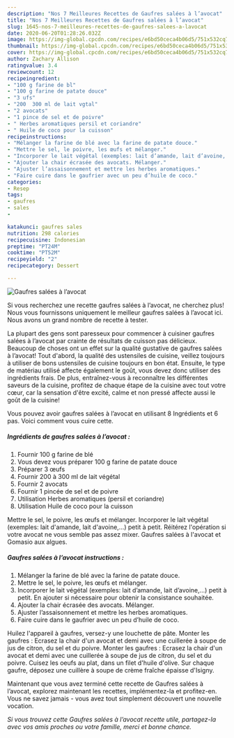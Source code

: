 ```yaml
---
description: "Nos 7 Meilleures Recettes de Gaufres salées à l’avocat"
title: "Nos 7 Meilleures Recettes de Gaufres salées à l’avocat"
slug: 1645-nos-7-meilleures-recettes-de-gaufres-salees-a-lavocat
date: 2020-06-20T01:28:26.032Z
image: https://img-global.cpcdn.com/recipes/e6bd50ceca4b06d5/751x532cq70/gaufres-salees-a-lavocat-photo-principale-de-la-recette.jpg
thumbnail: https://img-global.cpcdn.com/recipes/e6bd50ceca4b06d5/751x532cq70/gaufres-salees-a-lavocat-photo-principale-de-la-recette.jpg
cover: https://img-global.cpcdn.com/recipes/e6bd50ceca4b06d5/751x532cq70/gaufres-salees-a-lavocat-photo-principale-de-la-recette.jpg
author: Zachary Allison
ratingvalue: 3.4
reviewcount: 12
recipeingredient:
- "100 g farine de bl"
- "100 g farine de patate douce"
- "3 ufs"
- "200  300 ml de lait vgtal"
- "2 avocats"
- "1 pince de sel et de poivre"
- " Herbes aromatiques persil et coriandre"
- " Huile de coco pour la cuisson"
recipeinstructions:
- "Mélanger la farine de blé avec la farine de patate douce."
- "Mettre le sel, le poivre, les œufs et mélanger."
- "Incorporer le lait végétal (exemples: lait d’amande, lait d’avoine,...) petit à petit. En ajouter si nécessaire pour obtenir la consistance souhaitée."
- "Ajouter la chair écrasée des avocats. Mélanger."
- "Ajuster l’assaisonnement et mettre les herbes aromatiques."
- "Faire cuire dans le gaufrier avec un peu d’huile de coco."
categories:
- Resep
tags:
- gaufres
- sales
- 

katakunci: gaufres sales  
nutrition: 298 calories
recipecuisine: Indonesian
preptime: "PT24M"
cooktime: "PT52M"
recipeyield: "2"
recipecategory: Dessert

---
```



![Gaufres salées à l’avocat](https://img-global.cpcdn.com/recipes/e6bd50ceca4b06d5/751x532cq70/gaufres-salees-a-lavocat-photo-principale-de-la-recette.jpg)

Si vous recherchez une recette gaufres salées à l’avocat, ne cherchez plus! Nous vous fournissons uniquement le meilleur gaufres salées à l’avocat ici. Nous avons un grand nombre de recette à tester.

La plupart des gens sont paresseux pour commencer à cuisiner gaufres salées à l’avocat par crainte de résultats de cuisson pas délicieux. Beaucoup de choses ont un effet sur la qualité gustative de gaufres salées à l’avocat! Tout d'abord, la qualité des ustensiles de cuisine, veillez toujours à utiliser de bons ustensiles de cuisine toujours en bon état. Ensuite, le type de matériau utilisé affecte également le goût, vous devez donc utiliser des ingrédients frais. De plus, entraînez-vous à reconnaître les différentes saveurs de la cuisine, profitez de chaque étape de la cuisine avec tout votre cœur, car la sensation d'être excité, calme et non pressé affecte aussi le goût de la cuisine!

<!--inarticleads1-->

Vous pouvez avoir gaufres salées à l’avocat en utilisant 8 Ingrédients et 6 pas. Voici comment vous cuire cette.

##### Ingrédients de gaufres salées à l’avocat :

1. Fournir 100 g farine de blé
1. Vous devez vous préparer 100 g farine de patate douce
1. Préparer 3 œufs
1. Fournir 200 à 300 ml de lait végétal
1. Fournir 2 avocats
1. Fournir 1 pincée de sel et de poivre
1. Utilisation  Herbes aromatiques (persil et coriandre)
1. Utilisation  Huile de coco pour la cuisson


Mettre le sel, le poivre, les œufs et mélanger. Incorporer le lait végétal (exemples: lait d&#39;amande, lait d&#39;avoine,…) petit à petit. Réitérez l&#39;opération si votre avocat ne vous semble pas assez mixer. Gaufres salées à l&#39;avocat et Gomasio aux algues. 

<!--inarticleads2-->

##### Gaufres salées à l’avocat instructions :

1. Mélanger la farine de blé avec la farine de patate douce.
1. Mettre le sel, le poivre, les œufs et mélanger.
1. Incorporer le lait végétal (exemples: lait d’amande, lait d’avoine,...) petit à petit. En ajouter si nécessaire pour obtenir la consistance souhaitée.
1. Ajouter la chair écrasée des avocats. Mélanger.
1. Ajuster l’assaisonnement et mettre les herbes aromatiques.
1. Faire cuire dans le gaufrier avec un peu d’huile de coco.


Huilez l&#39;appareil à gaufres, versez-y une louchette de pâte. Monter les gaufres : Ecrasez la chair d&#39;un avocat et demi avec une cuillerée à soupe de jus de citron, du sel et du poivre. Monter les gaufres : Ecrasez la chair d&#39;un avocat et demi avec une cuillerée à soupe de jus de citron, du sel et du poivre. Cuisez les oeufs au plat, dans un filet d&#39;huile d&#39;olive. Sur chaque gaufre, déposez une cuillère à soupe de crème fraîche épaisse d&#39;Isigny. 

<!--inarticleads1-->

<p>
Maintenant que vous avez terminé cette recette de Gaufres salées à l’avocat, explorez maintenant les recettes, implémentez-la et profitez-en. Vous ne savez jamais - vous avez tout simplement découvert une nouvelle vocation.
</p>

<p>
<i>Si vous trouvez cette Gaufres salées à l’avocat recette utile, partagez-la avec vos amis proches ou votre famille, merci et bonne chance.</i>
</p>

